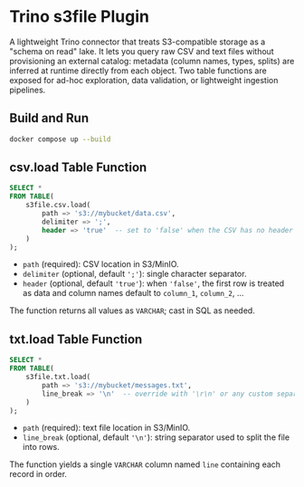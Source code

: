 # Trino s3file Plugin

A lightweight Trino connector that treats S3-compatible storage as a "schema on read" lake. It lets you query raw CSV and text files without provisioning an external catalog: metadata (column names, types, splits) are inferred at runtime directly from each object. Two table functions are exposed for ad-hoc exploration, data validation, or lightweight ingestion pipelines.

## Build and Run

```bash
docker compose up --build
```

## csv.load Table Function

```sql
SELECT *
FROM TABLE(
    s3file.csv.load(
        path => 's3://mybucket/data.csv',
        delimiter => ';',
        header => 'true'  -- set to 'false' when the CSV has no header row
    )
);
```

- `path` (required): CSV location in S3/MinIO.
- `delimiter` (optional, default `';'`): single character separator.
- `header` (optional, default `'true'`): when `'false'`, the first row is treated as data and column names default to `column_1`, `column_2`, …

The function returns all values as `VARCHAR`; cast in SQL as needed.

## txt.load Table Function

```sql
SELECT *
FROM TABLE(
    s3file.txt.load(
        path => 's3://mybucket/messages.txt',
        line_break => '\n'  -- override with '\r\n' or any custom separator
    )
);
```

- `path` (required): text file location in S3/MinIO.
- `line_break` (optional, default `'\n'`): string separator used to split the file into rows.

The function yields a single `VARCHAR` column named `line` containing each record in order.
